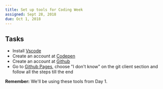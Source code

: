 ```yaml
---
title: Set up tools for Coding Week
assigned: Sept 28, 2018
due: Oct 1, 2018
---
```



Tasks
--------

- Install [Vscode](https://code.visualstudio.com/) 
- Create an account at [Codepen](https://codepen.io/)
- Create an account at [Github](https://github.com/)
- Go to [Github Pages](https://pages.github.com/), choose "I don't know" on the git client section and follow all the steps till the end

**Remember:** We'll be using these tools from Day 1.
